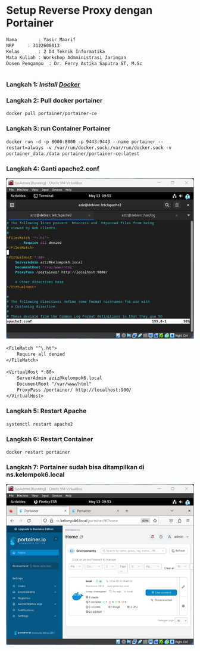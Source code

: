 # Setup Reverse Proxy dengan Portainer

    Nama		: Yasir Maarif
    NRP		: 3122600013
    Kelas		: 2 D4 Teknik Informatika
    Mata Kuliah	: Workshop Admministrasi Jaringan
    Dosen Pengampu	: Dr. Ferry Astika Saputra ST, M.Sc

#

### Langkah 1: _Install [Docker](https://docs.docker.com/engine/install/debian/)_

### Langkah 2: Pull docker portainer

```
docker pull portainer/portainer-ce
```

### Langkah 3: run Container Portainer

```
docker run -d -p 8000:8000 -p 9443:9443 --name portainer --restart=always -v /var/run/docker.sock:/var/run/docker.sock -v portainer_data:/data portainer/portainer-ce:latest
```

### Langkah 4: Ganti apache2.conf

![apache2](assets/apache2_conf.jpg)

```
<FileMatch "^\.ht">
    Require all denied
</FileMatch>

<VirtualHost *:80>
    ServerAdmin aziz@kelompok6.local
    DocumentRoot "/var/www/html"
    ProxyPass /portainer/ http://localhost:900/
</VirtualHost>
```

### Langkah 5: Restart Apache

```
systemctl restart apache2
```

### Langkah 6: Restart Container

```
docker restart portainer
```

### Langkah 7: Portainer sudah bisa ditampilkan di ns.kelompok6.local

![finish](assets/portainer.jpg)

